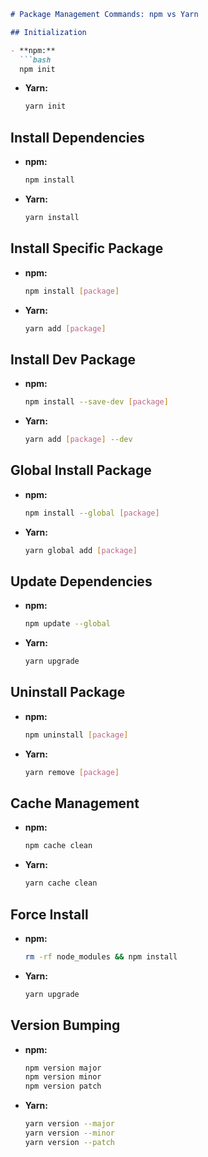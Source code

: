 ```markdown
# Package Management Commands: npm vs Yarn

## Initialization

- **npm:**
  ```bash
  npm init
  ```
- **Yarn:**
  ```bash
  yarn init
  ```

## Install Dependencies

- **npm:**
  ```bash
  npm install
  ```
- **Yarn:**
  ```bash
  yarn install
  ```

## Install Specific Package

- **npm:**
  ```bash
  npm install [package]
  ```
- **Yarn:**
  ```bash
  yarn add [package]
  ```

## Install Dev Package

- **npm:**
  ```bash
  npm install --save-dev [package]
  ```
- **Yarn:**
  ```bash
  yarn add [package] --dev
  ```

## Global Install Package

- **npm:**
  ```bash
  npm install --global [package]
  ```
- **Yarn:**
  ```bash
  yarn global add [package]
  ```

## Update Dependencies

- **npm:**
  ```bash
  npm update --global
  ```
- **Yarn:**
  ```bash
  yarn upgrade
  ```

## Uninstall Package

- **npm:**
  ```bash
  npm uninstall [package]
  ```
- **Yarn:**
  ```bash
  yarn remove [package]
  ```

## Cache Management

- **npm:**
  ```bash
  npm cache clean
  ```
- **Yarn:**
  ```bash
  yarn cache clean
  ```

## Force Install

- **npm:**
  ```bash
  rm -rf node_modules && npm install
  ```
- **Yarn:**
  ```bash
  yarn upgrade
  ```

## Version Bumping

- **npm:**
  ```bash
  npm version major
  npm version minor
  npm version patch
  ```
- **Yarn:**
  ```bash
  yarn version --major
  yarn version --minor
  yarn version --patch
  ```
```
